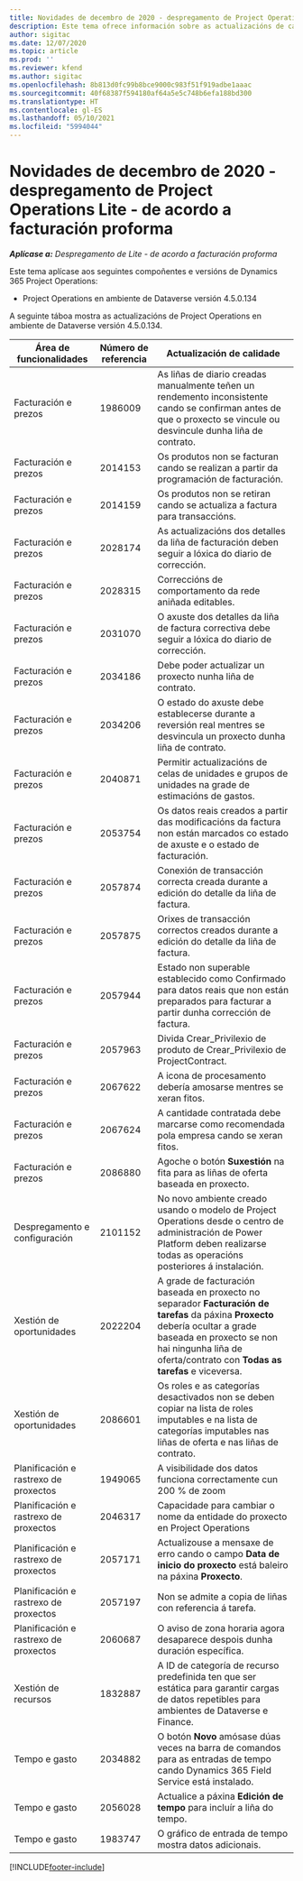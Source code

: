 ```yaml
---
title: Novidades de decembro de 2020 - despregamento de Project Operations Lite - de acordo a facturación proforma
description: Este tema ofrece información sobre as actualizacións de calidade dispoñibles na versión de decembro de 2020 do despregamento de Project Operations Lite - de acordo a facturación proforma.
author: sigitac
ms.date: 12/07/2020
ms.topic: article
ms.prod: ''
ms.reviewer: kfend
ms.author: sigitac
ms.openlocfilehash: 8b813d0fc99b8bce9000c983f51f919adbe1aaac
ms.sourcegitcommit: 40f68387f594180af64a5e5c748b6efa188bd300
ms.translationtype: HT
ms.contentlocale: gl-ES
ms.lasthandoff: 05/10/2021
ms.locfileid: "5994044"
---
```

# <a name="whats-new-december-2020---project-operations-lite-deployment---deal-to-proforma-invoicing"></a>Novidades de decembro de 2020 - despregamento de Project Operations Lite - de acordo a facturación proforma

_**Aplícase a:** Despregamento de Lite - de acordo a facturación proforma_

Este tema aplícase aos seguintes compoñentes e versións de Dynamics 365 Project Operations:

  - Project Operations en ambiente de Dataverse versión 4.5.0.134 

A seguinte táboa mostra as actualizacións de Project Operations en ambiente de Dataverse versión 4.5.0.134.

| **Área de funcionalidades** | **Número de referencia** | **Actualización de calidade** |
| --- | --- | --- |
| Facturación e prezos | 1986009 | As liñas de diario creadas manualmente teñen un rendemento inconsistente cando se confirman antes de que o proxecto se vincule ou desvincule dunha liña de contrato. |
| Facturación e prezos | 2014153 | Os produtos non se facturan cando se realizan a partir da programación de facturación. |
| Facturación e prezos | 2014159 | Os produtos non se retiran cando se actualiza a factura para transaccións. |
| Facturación e prezos | 2028174 | As actualizacións dos detalles da liña de facturación deben seguir a lóxica do diario de corrección. |
| Facturación e prezos | 2028315 | Correccións de comportamento da rede aniñada editables. |
| Facturación e prezos | 2031070 | O axuste dos detalles da liña de factura correctiva debe seguir a lóxica do diario de corrección. |
| Facturación e prezos | 2034186 | Debe poder actualizar un proxecto nunha liña de contrato. |
| Facturación e prezos | 2034206 | O estado do axuste debe establecerse durante a reversión real mentres se desvincula un proxecto dunha liña de contrato. |
| Facturación e prezos | 2040871 | Permitir actualizacións de celas de unidades e grupos de unidades na grade de estimacións de gastos. |
| Facturación e prezos | 2053754 | Os datos reais creados a partir das modificacións da factura non están marcados co estado de axuste e o estado de facturación. |
| Facturación e prezos | 2057874 | Conexión de transacción correcta creada durante a edición do detalle da liña de factura. |
| Facturación e prezos | 2057875 | Orixes de transacción correctos creados durante a edición do detalle da liña de factura. |
| Facturación e prezos | 2057944 | Estado non superable establecido como Confirmado para datos reais que non están preparados para facturar a partir dunha corrección de factura. |
| Facturación e prezos | 2057963 | Divida Crear\_Privilexio de produto de Crear\_Privilexio de ProjectContract. |
| Facturación e prezos | 2067622 | A icona de procesamento debería amosarse mentres se xeran fitos. |
| Facturación e prezos | 2067624 | A cantidade contratada debe marcarse como recomendada pola empresa cando se xeran fitos. |
| Facturación e prezos | 2086880 | Agoche o botón **Suxestión** na fita para as liñas de oferta baseada en proxecto. |
| Despregamento e configuración | 2101152 | No novo ambiente creado usando o modelo de Project Operations desde o centro de administración de Power Platform deben realizarse todas as operacións posteriores á instalación. |
|   Xestión de oportunidades | 2022204 | A grade de facturación baseada en proxecto no separador **Facturación de tarefas** da páxina **Proxecto** debería ocultar a grade baseada en proxecto se non hai ningunha liña de oferta/contrato con **Todas as tarefas** e viceversa. |
|   Xestión de oportunidades | 2086601 | Os roles e as categorías desactivados non se deben copiar na lista de roles imputables e na lista de categorías imputables nas liñas de oferta e nas liñas de contrato. |
| Planificación e rastrexo de proxectos | 1949065 | A visibilidade dos datos funciona correctamente cun 200 % de zoom |
| Planificación e rastrexo de proxectos | 2046317 | Capacidade para cambiar o nome da entidade do proxecto en Project Operations |
| Planificación e rastrexo de proxectos | 2057171 | Actualizouse a mensaxe de erro cando o campo **Data de inicio do proxecto** está baleiro na páxina **Proxecto**. |
| Planificación e rastrexo de proxectos | 2057197 | Non se admite a copia de liñas con referencia á tarefa. |
| Planificación e rastrexo de proxectos | 2060687 | O aviso de zona horaria agora desaparece despois dunha duración específica. |
| Xestión de recursos | 1832887 | A ID de categoría de recurso predefinida ten que ser estática para garantir cargas de datos repetibles para ambientes de Dataverse e Finance. |
| Tempo e gasto | 2034882 | O botón **Novo** amósase dúas veces na barra de comandos para as entradas de tempo cando Dynamics 365 Field Service está instalado. |
| Tempo e gasto | 2056028 | Actualice a páxina **Edición de tempo** para incluír a liña do tempo. |
| Tempo e gasto | 1983747 | O gráfico de entrada de tempo mostra datos adicionais. |


[!INCLUDE[footer-include](../../includes/footer-banner.md)]